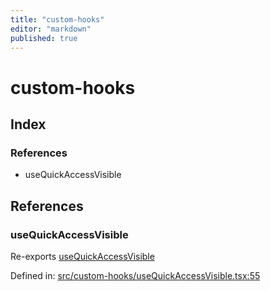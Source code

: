 ```yaml
---
title: "custom-hooks"
editor: "markdown"
published: true
---
```


# custom-hooks

## Index

### References

- useQuickAccessVisible

## References

### useQuickAccessVisible

Re-exports [useQuickAccessVisible](useQuickAccessVisible#usequickaccessvisible)

Defined in:  [src/custom-hooks/useQuickAccessVisible.tsx:55](https://github.com/SteamDeckHomebrew/decky-frontend-lib/blob/-/src/custom-hooks/useQuickAccessVisible.tsx#L55)
